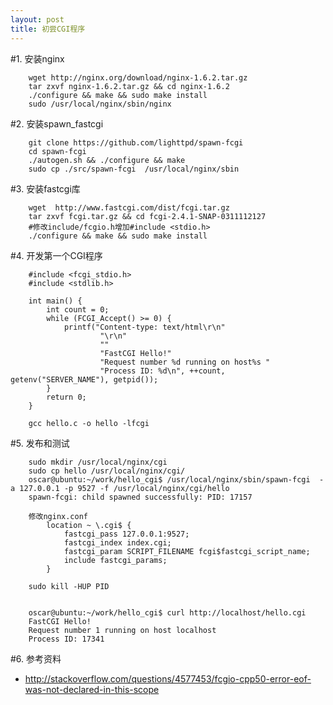 ```yaml
---
layout: post
title: 初尝CGI程序
---
```

#1. 安装nginx

		wget http://nginx.org/download/nginx-1.6.2.tar.gz
		tar zxvf nginx-1.6.2.tar.gz && cd nginx-1.6.2
		./configure && make && sudo make install
		sudo /usr/local/nginx/sbin/nginx

#2. 安装spawn_fastcgi


		git clone https://github.com/lighttpd/spawn-fcgi 
		cd spawn-fcgi
		./autogen.sh && ./configure && make
		sudo cp ./src/spawn-fcgi  /usr/local/nginx/sbin

#3. 安装fastcgi库

		wget  http://www.fastcgi.com/dist/fcgi.tar.gz
		tar zxvf fcgi.tar.gz && cd fcgi-2.4.1-SNAP-0311112127
		#修改include/fcgio.h增加#include <stdio.h>
		./configure && make && sudo make install

#4. 开发第一个CGI程序

		#include <fcgi_stdio.h>  
		#include <stdlib.h>  
  
		int main() {  
		    int count = 0;  
		    while (FCGI_Accept() >= 0) {  
		        printf("Content-type: text/html\r\n"  
		                "\r\n"  
		                ""  
		                "FastCGI Hello!"  
		                "Request number %d running on host%s "  
		                "Process ID: %d\n", ++count, getenv("SERVER_NAME"), getpid());  
		    }  
		    return 0;  
		}  

		gcc hello.c -o hello -lfcgi

#5. 发布和测试


		sudo mkdir /usr/local/nginx/cgi
		sudo cp hello /usr/local/nginx/cgi/
		oscar@ubuntu:~/work/hello_cgi$ /usr/local/nginx/sbin/spawn-fcgi  -a 127.0.0.1 -p 9527 -f /usr/local/nginx/cgi/hello
		spawn-fcgi: child spawned successfully: PID: 17157

		修改nginx.conf
		    location ~ \.cgi$ {
		        fastcgi_pass 127.0.0.1:9527;
		        fastcgi_index index.cgi;
		        fastcgi_param SCRIPT_FILENAME fcgi$fastcgi_script_name;
		        include fastcgi_params;
		    }

		sudo kill -HUP PID


		oscar@ubuntu:~/work/hello_cgi$ curl http://localhost/hello.cgi
		FastCGI Hello!
		Request number 1 running on host localhost
		Process ID: 17341



#6. 参考资料


* http://stackoverflow.com/questions/4577453/fcgio-cpp50-error-eof-was-not-declared-in-this-scope